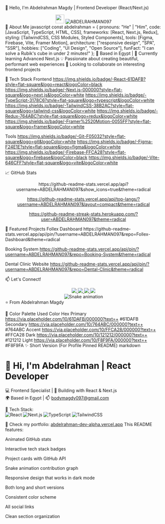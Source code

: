 👋 Hello, I'm Abdelrahman Magdy | Frontend Developer (React/Next.js)
<div align="center"> <img src="https://media.giphy.com/media/hvRJCLFzcasrR4ia7z/giphy.gif" width="28"> <img src="https://komarev.com/ghpvc/?username=ABDELRAHMAN097&label=Profile%20views&color=0e75b6&style=flat" alt="ABDELRAHMAN097" /> </div>
🙋 About Me
javascript
const abdelrahman = {
  pronouns: "He" | "Him",
  code: [JavaScript, TypeScript, HTML, CSS],
  frameworks: [React, Next.js, Redux],
  styling: [TailwindCSS, CSS Modules, Styled Components],
  tools: [Figma, Firebase, Vite, Framer Motion],
  architecture: ["responsive design", "SPA", "SSR"],
  hobbies: ["Coding", "UI Design", "Open Source"],
  funFact: "I can solve a Rubik's cube in under 2 minutes!"
};
📍 Based in Egypt | 🌱 Currently learning Advanced Next.js
💡 Passionate about creating beautiful, performant web experiences
🔭 Looking to collaborate on interesting frontend projects

🧰 Tech Stack
Frontend
https://img.shields.io/badge/-React-61DAFB?style=flat-square&logo=react&logoColor=black
https://img.shields.io/badge/-Next.js-000000?style=flat-square&logo=next.js&logoColor=white
https://img.shields.io/badge/-TypeScript-3178C6?style=flat-square&logo=typescript&logoColor=white
https://img.shields.io/badge/-TailwindCSS-38B2AC?style=flat-square&logo=tailwind-css&logoColor=white
https://img.shields.io/badge/-Redux-764ABC?style=flat-square&logo=redux&logoColor=white
https://img.shields.io/badge/-Framer%2520Motion-0055FF?style=flat-square&logo=framer&logoColor=white

Tools
https://img.shields.io/badge/-Git-F05032?style=flat-square&logo=git&logoColor=white
https://img.shields.io/badge/-Figma-F24E1E?style=flat-square&logo=figma&logoColor=white
https://img.shields.io/badge/-Firebase-FFCA28?style=flat-square&logo=firebase&logoColor=black
https://img.shields.io/badge/-Vite-646CFF?style=flat-square&logo=vite&logoColor=white

📈 GitHub Stats
<div align="center">
https://github-readme-stats.vercel.app/api?username=ABDELRAHMAN097&show_icons=true&theme=radical

https://github-readme-stats.vercel.app/api/top-langs/?username=ABDELRAHMAN097&layout=compact&theme=radical

https://github-readme-streak-stats.herokuapp.com/?user=ABDELRAHMAN097&theme=radical

</div>
🚀 Featured Projects
Follex Dashboard
https://github-readme-stats.vercel.app/api/pin/?username=ABDELRAHMAN097&repo=Follex-Dashboard&theme=radical

Booking System
https://github-readme-stats.vercel.app/api/pin/?username=ABDELRAHMAN097&repo=Booking-System&theme=radical

Dental Clinic Website
https://github-readme-stats.vercel.app/api/pin/?username=ABDELRAHMAN097&repo=Dental-Clinic&theme=radical

📫 Let's Connect!
<div align="center"> <a href="https://www.linkedin.com/in/abdelrahman-magdy-4944a3242/"> <img src="https://img.shields.io/badge/-LinkedIn-0077B5?style=for-the-badge&logo=linkedin&logoColor=white" /> </a> <a href="mailto:bodymagdy097@gmail.com"> <img src="https://img.shields.io/badge/-Email-D14836?style=for-the-badge&logo=gmail&logoColor=white" /> </a> <a href="https://abdelrahman-dev-alpha.vercel.app/"> <img src="https://img.shields.io/badge/-Portfolio-4285F4?style=for-the-badge&logo=google-chrome&logoColor=white" /> </a> <a href="https://github.com/ABDELRAHMAN097"> <img src="https://img.shields.io/badge/-GitHub-181717?style=for-the-badge&logo=github&logoColor=white" /> </a> </div>
<div align="center"> <img src="https://github.com/ABDELRAHMAN097/ABDELRAHMAN097/blob/output/github-contribution-grid-snake.svg" alt="Snake animation" /> </div>
⭐️ From Abdelrahman Magdy

🎨 Color Palette Used
Color	Hex
Primary	https://via.placeholder.com/10/61DAFB/000000?text=+ #61DAFB
Secondary	https://via.placeholder.com/10/764ABC/000000?text=+ #764ABC
Accent	https://via.placeholder.com/10/FFCA28/000000?text=+ #FFCA28
Dark	https://via.placeholder.com/10/121212/000000?text=+ #121212
Light	https://via.placeholder.com/10/F8F9FA/000000?text=+ #F8F9FA
✨ Short Version (For Profile Pinned README)
markdown
# 👋 Hi, I'm Abdelrahman | React Developer

💻 Frontend Specialist | 🚀 Building with React & Next.js  
🌍 Based in Egypt | 📫 bodymagdy097@gmail.com  

🔧 Tech Stack:  
![React](https://img.shields.io/badge/-React-61DAFB?logo=react&logoColor=black)
![Next.js](https://img.shields.io/badge/-Next.js-000000?logo=next.js)
![TypeScript](https://img.shields.io/badge/-TypeScript-3178C6?logo=typescript)
![TailwindCSS](https://img.shields.io/badge/-TailwindCSS-38B2AC?logo=tailwind-css)

📌 Check my portfolio: [abdelrahman-dev-alpha.vercel.app](https://abdelrahman-dev-alpha.vercel.app/)
This README features:

Animated GitHub stats

Interactive tech stack badges

Project cards with GitHub API

Snake animation contribution graph

Responsive design that works in dark mode

Both long and short versions

Consistent color scheme

All social links

Clean section organization
